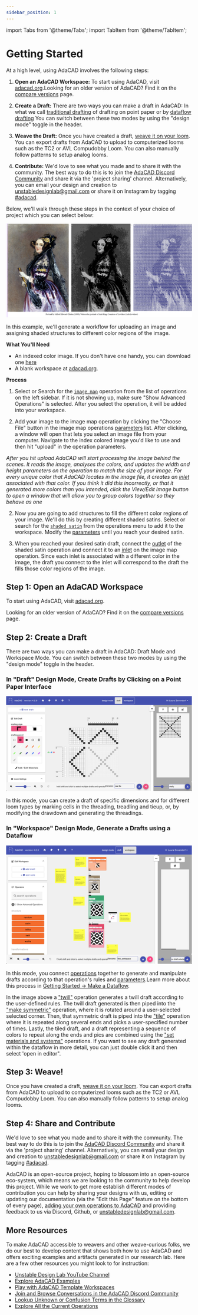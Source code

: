 ```yaml
---
sidebar_position: 1
---
```


import Tabs from '@theme/Tabs';
import TabItem from '@theme/TabItem';


# Getting Started
At a high level, using AdaCAD involves the following steps: 

1. **Open an AdaCAD Workspace:** To start using AdaCAD, visit [adacad.org](https://adacad.org/).Looking for an older version of AdaCAD? Find it on the [compare versions](../../about/compare_versions.md) page. 

2. **Create a Draft:** There are two ways you can make a draft in AdaCAD: In what we call [traditional drafting](./editor.md) of drafting on point paper or by  [dataflow drafting](./dataflow.md) You can switch between these two modes by using the "design mode" toggle in the header. 

3. **Weave the Draft:** Once you have created a draft, [weave it on your loom](./weave.md). You can export drafts from AdaCAD to upload to computerized looms such as the TC2 or AVL Compudobby Loom. You can also manually follow patterns to setup analog looms.

4. **Contribute:** We'd love to see what you made and to share it with the community. The best way to do this is to join the [AdaCAD Discord Community](https://discord.com/invite/Be7ukQcvrC) and share it via the 'project sharing' channel. Alternatively, you can email your design and creation to unstabledesignlab@gmail.com or share it on Instagram by tagging [#adacad](https://www.instagram.com/explore/tags/adacad/). 


Below, we'll walk through these steps in the context of your choice of project which you can select below:


<Tabs>
<TabItem value="image" label="Figure Weaving for Jacquard" default>

![file](./img/ada_indexed_color.png)

In this example, we'll generate a workflow for uploading an image and assigning shaded structures to different color regions of the image. 

**What You'll Need**
- An indexed color image. If you don't have one handy, you can download one [here](./img/ada_indexed_color.png)
- A blank workspace at [adacad.org](https://adacad.org). 


**Process**
1. Select or Search for the [`image map`](../../reference/operations/imagemap.md) operation from the list of operations on the left sidebar. If it is not showing up, make sure "Show Advanced Operations" is selected. After you select the operation, it will be added into your workspace. 

2. Add your image to the image map operation by clicking the "Choose File" button in the image map operations [parameters](../../reference/glossary/parameter.md) list. After clicking, a window will open that lets you select an image file from your computer. Navigate to the index colored image you'd like to use and then hit "upload" in the operation parameters. 

*After you hit upload AdaCAD will start processing the image behind the scenes. It reads the image, analyses the colors, and updates the width and height parameters on the operation to match the size of your image. For every unique color that AdaCAD locates in the image file, it creates an [inlet](../../reference/glossary/inlet.md) associated with that color.  If you think it did this incorrectly, or that it generated more colors than you intended, click the View/Edit Image button to open a window that will allow you to group colors together so they behave as one*

2. Now you are going to add structures to fill the different color regions of your image. We'll do this by creating different shaded satins. Select or search for the [`shaded satin`](../../reference/operations/shaded_satin.md) from the operations menu to add it to the workspace. Modify the [parameters](../../reference/glossary/parameter.md) until you reach your desired satin. 

3. When you reached your desired satin draft, connect the [outlet](../../reference/glossary/outlet.md) of the shaded satin operation and connect it to an [inlet](../../reference/glossary/inlet.md) on the image map operation. Since each inlet is associated with a different color in the image, the draft you connect to the inlet will correspond to the draft the fills those color regions of the image. 

</TabItem>
<TabItem value="sampler" label="Drafting for Harness Looms" default>
</TabItem>
</Tabs>


## Step 1: Open an AdaCAD Workspace

<!-- <a class='button_open secondary' href="https://adacad.org/" target="_blank">Click Here to Open a Workspace</a> -->

To start using AdaCAD, visit [adacad.org](https://adacad.org/).

Looking for an older version of AdaCAD? Find it on the [compare versions](../../about/compare_versions.md) page. 

## Step 2: Create a Draft
There are two ways you can make a draft in AdaCAD: Draft Mode and Workspace Mode. You can switch between these two modes by using the "design mode" toggle in the header. 

<!-- ![file](./img/design_mode_toggle.png) -->

### In "Draft" Design Mode, Create Drafts by Clicking on a Point Paper Interface
![file](./img/v4_draftmode.png)

In this mode, you can create a draft of specific dimensions and for different loom types by marking cells in the threading, treadling and tieup, or, by modifying the drawdown and generating the threadings. 


### In "Workspace" Design Mode, Generate a Drafts using a Dataflow
![file](./img/getting-started-workspace.png)

In this mode, you connect [operations](../../reference/glossary/operation.md) together to generate and manipulate drafts according to that operation's rules and [parameters](../../reference/glossary/parameter.md).Learn more about this process in [Getting Started -> Make a Dataflow](dataflow.md). 

In the image above a ["twill"](../../reference/operations/twill.md) operation generates a twill draft according to the user-defined rules. The twill draft generated is then piped into the ["make symmetric"](../../reference/operations/makesymmetric.md) operation, where it is rotated around a user-selected selected corner. Then, that symmetric draft is piped into the ["tile"](../../reference/operations/tile.md) operation where it is repeated along several ends and picks a user-specified number of times. Lastly, the tiled draft, and a draft representing a sequence of colors to repeat along the ends and pics are combined using the ["set materials and systems"](../../reference/operations/apply_materials.md) operations. If you want to see any draft generated within the dataflow in more detail, you can just double click it and then select 'open in editor". 
<!-- <a class='button_open primary' href="https://adacad.org/?ex=first_workspace" target="_blank">Open the "Getting Started" Workpace</a> -->


## Step 3: Weave! 

Once you have created a draft, [weave it on your loom](./weave.md). You can export drafts from AdaCAD to upload to computerized looms such as the TC2 or AVL Compudobby Loom. You can also manually follow patterns to setup analog looms.

## Step 4: Share and Contribute
We'd love to see what you made and to share it with the community. The best way to do this is to join the [AdaCAD Discord Community](https://discord.com/invite/Be7ukQcvrC) and share it via the 'project sharing' channel. Alternatively, you can email your design and creation to unstabledesignlab@gmail.com or share it on Instagram by tagging [#adacad](https://www.instagram.com/explore/tags/adacad/). 

AdaCAD is an open-source project, hoping to blossom into an open-source eco-system, which means we are looking to the community to help develop this project. While we work to get more establish different modes of contribution you can help by sharing your designs with us, editing or updating our documentation (via the "Edit this Page" feature on the bottom of every page), [adding your own operations to AdaCAD](../../develop/makeanoperation.md) and providing feedback to us via Discord, Github, or unstabledesignlab@gmail.com. 


## More Resources 
To make AdaCAD accessible to weavers and other weave-curious folks, we do our best to develop content that shows both how to use AdaCAD and offers exciting examples and artifacts generated in our research lab. Here are a few other resources you might look to for instruction: 

- [Unstable Design Lab YouTube Channel](https://www.youtube.com/playlist?list=PLy2lIjrar_02XiqfJG8kLpeWOyCtDXeFJ)
- [Explore AdaCAD Examples](../../category/examples)
- [Play with AdaCAD Template Workspaces](../templates/quick-tc2.md)
- [Join and Browse Conversations in the AdaCAD Discord Community](https://discord.com/invite/Be7ukQcvrC) 
- [Lookup Unknown or Confusion Terms in the Glossary](../../category/glossary/)
- [Explore All the Current Operations](../../reference/operations/index.md)
